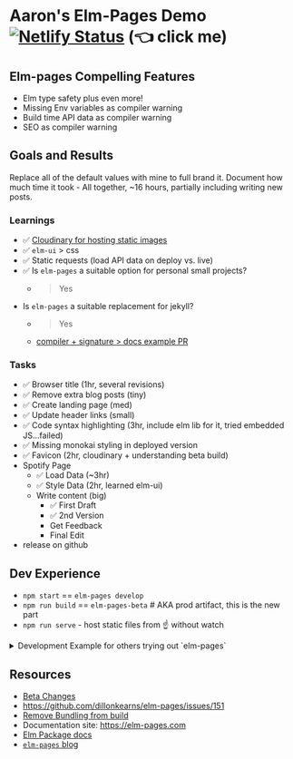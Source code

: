 # Aaron's Elm-Pages Demo [![Netlify Status](https://api.netlify.com/api/v1/badges/c4522fc2-8924-417b-954e-d7c20cb4c70f/deploy-status)](https://sham-elm-starter-beta.netlify.app/) (👈 click me)

## Elm-pages Compelling Features
* Elm type safety plus even more!
* Missing Env variables as compiler warning
* Build time API data as compiler warning
* SEO as compiler warning


## Goals and Results
Replace all of the default values with mine to full brand it. Document how much time it took - All together, ~16 hours, partially including writing new posts.

### Learnings
* ✅ [Cloudinary for hosting static images](https://cloudinary.com/)
* ✅ `elm-ui` > css
* ✅ Static requests (load API data on deploy vs. live)
* ✅ Is `elm-pages` a suitable option for personal small projects?
  * > Yes
* Is `elm-pages` a suitable replacement for jekyll?
  * > Yes
  * [compiler + signature > docs example PR](https://github.com/shamshirz/elm-pages-starter-beta/pull/2)
### Tasks
* ✅ Browser title (1hr, several revisions)
* ✅ Remove extra blog posts (tiny)
* ✅ Create landing page (med)
* ✅ Update header links (small)
* ✅ Code syntax highlighting (3hr, include elm lib for it, tried embedded JS…failed)
* ✅ Missing monokai styling in deployed version
* ✅ Favicon (2hr, cloudinary + understanding beta build)
* Spotify Page
  * ✅ Load Data (~3hr)
  * ✅ Style Data (2hr, learned elm-ui)
  * Write content (big)
    * ✅ First Draft
    * ✅ 2nd Version
    * Get Feedback
    * Final Edit
* release on github

## Dev Experience
* `npm start`     == `elm-pages develop`
* `npm run build` == `elm-pages-beta` # AKA prod artifact, this is the new part
* `npm run serve` - host static files from ☝️ without watch

<details>
  <summary>Development Example for others trying out `elm-pages`</summary>

  ### How
  I cloned DKs repo and checked out his [Template Modules branch](https://github.com/dillonkearns/elm-pages-starter/tree/template-modules)

  ### Getting Started Example
  Started a new page `test.md` and followed the compiler

  * frontmatter error on `published: "2020-12-30"` needed quotes around date
  * author needed, add
    * > Problem with the value at json.author: "Aaron Votre"
  * author image doesn't exist
    * > , avatar = Pages.images.author.aaron (does not have aaron field)
    * Slightly harder to find because that file is generated from the `image/X` directory
  * built, but my page stinks
  * Wondering how to add custom things inline
    * example - inject a bit of elm defined UI into my markdown
    * discovered in `MarkdownRenderer.elm` you can add custom tags and then it basically gets built like react with uppercase tags
    * `<BOX>` example and [this article on the elm markdown rendered](https://elm-pages.com/blog/extensible-markdown-parsing-in-elm)
</details>


## Resources
* [Beta Changes](https://github.com/dillonkearns/elm-pages/blob/master/docs/7.0.0-elm-package-upgrade-guide.md#2---beta-build-command)
* https://github.com/dillonkearns/elm-pages/issues/151
* [Remove Bundling from build](https://github.com/dillonkearns/elm-pages/issues/148)
* Documentation site: https://elm-pages.com
* [Elm Package docs](https://package.elm-lang.org/packages/dillonkearns/elm-pages/latest/)
* [`elm-pages` blog](https://elm-pages.com/blog)
